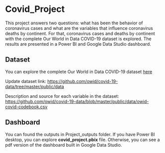 # Covid_Project

This project answers two questions: what has been the behavior of coronavirus cases and what are the variables that influence coronavirus deaths by continent. For that, coronavirus cases and deaths by continent with the complete Our World in Data COVID-19 dataset is explored. The results are presented in a Power BI and Google Data Studio dashboard.

## Dataset

You can explore the complete Our World in Data COVID-19 dataset [here](https://ourworldindata.org/covid-deaths)

Update dataset link: https://github.com/owid/covid-19-data/tree/master/public/data

Description and source for each variable in the dataset: https://github.com/owid/covid-19-data/blob/master/public/data/owid-covid-codebook.csv

## Dashboard

You can found the outputs in Project_outputs folder. If you have Power BI desktop, you can explore **covid_project.pbix** file. Otherwise, you can see a pdf version of the dashboard built in Google Data Studio.

